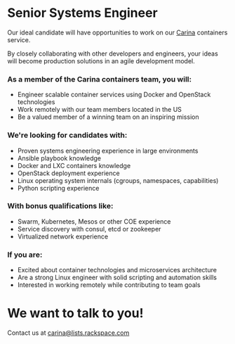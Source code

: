 # Senior Systems Engineer

Our ideal candidate will have opportunities to work on our [Carina](https://getcarina.com) containers service.

By closely collaborating with other developers and engineers, your ideas will become production solutions in an agile development model.

### As a member of the Carina containers team, you will:
- Engineer scalable container services using Docker and OpenStack technologies
- Work remotely with our team members located in the US
- Be a valued member of a winning team on an inspiring mission

### We're looking for candidates with:
- Proven systems engineering experience in large environments
- Ansible playbook knowledge
- Docker and LXC containers knowledge
- OpenStack deployment experience
- Linux operating system internals (cgroups, namespaces, capabilities)
- Python scripting experience

### With bonus qualifications like:
- Swarm, Kubernetes, Mesos or other COE experience
- Service discovery with consul, etcd or zookeeper
- Virtualized network experience

### If you are:
- Excited about container technologies and microservices architecture
- Are a strong Linux engineer with solid scripting and automation skills
- Interested in working remotely while contributing to team goals

# We want to talk to you!
Contact us at carina@lists.rackspace.com
